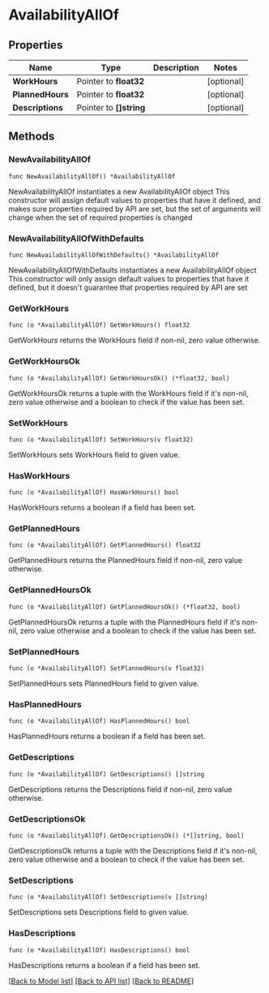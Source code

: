 # AvailabilityAllOf

## Properties

Name | Type | Description | Notes
------------ | ------------- | ------------- | -------------
**WorkHours** | Pointer to **float32** |  | [optional] 
**PlannedHours** | Pointer to **float32** |  | [optional] 
**Descriptions** | Pointer to **[]string** |  | [optional] 

## Methods

### NewAvailabilityAllOf

`func NewAvailabilityAllOf() *AvailabilityAllOf`

NewAvailabilityAllOf instantiates a new AvailabilityAllOf object
This constructor will assign default values to properties that have it defined,
and makes sure properties required by API are set, but the set of arguments
will change when the set of required properties is changed

### NewAvailabilityAllOfWithDefaults

`func NewAvailabilityAllOfWithDefaults() *AvailabilityAllOf`

NewAvailabilityAllOfWithDefaults instantiates a new AvailabilityAllOf object
This constructor will only assign default values to properties that have it defined,
but it doesn't guarantee that properties required by API are set

### GetWorkHours

`func (o *AvailabilityAllOf) GetWorkHours() float32`

GetWorkHours returns the WorkHours field if non-nil, zero value otherwise.

### GetWorkHoursOk

`func (o *AvailabilityAllOf) GetWorkHoursOk() (*float32, bool)`

GetWorkHoursOk returns a tuple with the WorkHours field if it's non-nil, zero value otherwise
and a boolean to check if the value has been set.

### SetWorkHours

`func (o *AvailabilityAllOf) SetWorkHours(v float32)`

SetWorkHours sets WorkHours field to given value.

### HasWorkHours

`func (o *AvailabilityAllOf) HasWorkHours() bool`

HasWorkHours returns a boolean if a field has been set.

### GetPlannedHours

`func (o *AvailabilityAllOf) GetPlannedHours() float32`

GetPlannedHours returns the PlannedHours field if non-nil, zero value otherwise.

### GetPlannedHoursOk

`func (o *AvailabilityAllOf) GetPlannedHoursOk() (*float32, bool)`

GetPlannedHoursOk returns a tuple with the PlannedHours field if it's non-nil, zero value otherwise
and a boolean to check if the value has been set.

### SetPlannedHours

`func (o *AvailabilityAllOf) SetPlannedHours(v float32)`

SetPlannedHours sets PlannedHours field to given value.

### HasPlannedHours

`func (o *AvailabilityAllOf) HasPlannedHours() bool`

HasPlannedHours returns a boolean if a field has been set.

### GetDescriptions

`func (o *AvailabilityAllOf) GetDescriptions() []string`

GetDescriptions returns the Descriptions field if non-nil, zero value otherwise.

### GetDescriptionsOk

`func (o *AvailabilityAllOf) GetDescriptionsOk() (*[]string, bool)`

GetDescriptionsOk returns a tuple with the Descriptions field if it's non-nil, zero value otherwise
and a boolean to check if the value has been set.

### SetDescriptions

`func (o *AvailabilityAllOf) SetDescriptions(v []string)`

SetDescriptions sets Descriptions field to given value.

### HasDescriptions

`func (o *AvailabilityAllOf) HasDescriptions() bool`

HasDescriptions returns a boolean if a field has been set.


[[Back to Model list]](../README.md#documentation-for-models) [[Back to API list]](../README.md#documentation-for-api-endpoints) [[Back to README]](../README.md)


